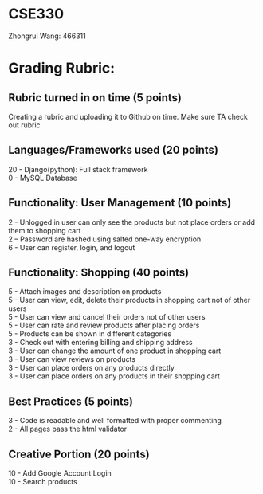 # CSE330
Zhongrui Wang: 466311

# Grading Rubric:

## Rubric turned in on time (5 points)<br/>
Creating a rubric and uploading it to Github on time. Make sure TA check out rubric<br/>
## Languages/Frameworks used (20 points)<br/>
20 - Django(python): Full stack framework<br/>
0 - MySQL Database<br/>
## Functionality: User Management (10 points)<br/>
2 - Unlogged in user can only see the products but not place orders or add them to shopping cart<br/>
2 – Password are hashed using salted one-way encryption<br/>
6 - User can register, login, and logout<br/>
## Functionality: Shopping (40 points)<br/>
5 - Attach images and description on products<br/>
5 - User can view, edit, delete their products in shopping cart not of other users<br/>
5 - User can view and cancel their orders not of other users <br/>
5 - User can rate and review products after placing orders<br/>
5 - Products can be shown in different categories<br/>
3 - Check out with entering billing and shipping address<br/>
3 - User can change the amount of one product in shopping cart<br/>
3 - User can view reviews on products<br/>
3 - User can place orders on any products directly<br/>
3 - User can place orders on any products in their shopping cart<br/>
## Best Practices (5 points)<br/>
3 - Code is readable and well formatted with proper commenting<br/>
2 - All pages pass the html validator<br/>
## Creative Portion (20 points)<br/>
10 - Add Google Account Login<br/>
10 - Search products <br/>

